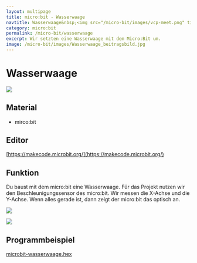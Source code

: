 ```yaml
---
layout: multipage
title: micro:bit - Wasserwaage
navtitle: Wasserwaage&nbsp;<img src="/micro-bit/images/vcp-meet.png" title="Dieses Angebot kann auch über VCP-Meet genutzt werden.">
category: micro:bit
permalink: /micro-bit/wasserwaage
excerpt: Wir setzten eine Wasserwaage mit dem Micro:Bit um.
image: /micro-bit/images/Wasserwaage_beitragsbild.jpg
---
```


# Wasserwaage

![](images/Wasserwaage_beitragsbild.jpg)

## Material

+ mirco:bit

## Editor

[https://makecode.microbit.org/](https://makecode.microbit.org/)

## Funktion

<!--Anleitung -->
Du baust mit dem micro:bit eine Wasserwaage.
Für das Projekt nutzen wir den Beschleunigungssensor des micro:bit.
Wir messen die X-Achse und die Y-Achse.
Wenn alles gerade ist, dann zeigt der micro:bit das optisch an.

![](images/wasserwaage.png)

![](images/micro-bit-Screenshot_wasserwaage.png)

## Programmbeispiel
[microbit-wasserwaage.hex](appendix/microbit-wasserwaage.hex)
